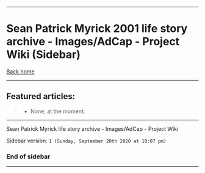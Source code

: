 
***

# Sean Patrick Myrick 2001 life story archive - Images/AdCap - Project Wiki (Sidebar)

[Back home](https://github.com/seanpm2001/SeansLifeArchive_Images_AdCap/wiki/)

***

## Featured articles:

> * None, at the moment.

***

Sean Patrick Myrick life story archive - Images/AdCap - Project Wiki

Sidebar version: `1 (Sunday, September 20th 2020 at 10:07 pm)`

### End of sidebar

***
